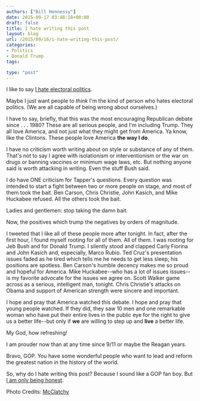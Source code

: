 ```yaml
---
authors: ["Bill Hennessy"]
date: 2015-09-17 03:48:18+00:00
draft: false
title: I hate writing this post
layout: blog
url: /2015/09/16/i-hate-writing-this-post/
categories:
- Politics
- Donald Trump
tags:

type: "post"
---
```


I like to say [I hate electoral politics](https://hennessysview.com/2015/09/16/i-am-honored-to-question-the-gop-candidates-for-you-and-heritage/).

Maybe I just want people to _think_ I'm the kind of person who hates electoral politics. (We are all capable of being wrong about ourselves.)

I have to say, briefly, that this was the most encouraging Republican debate since . . . 1980? These are all serious people, and I'm including Trump. They all love America, and not just what they might get from America. Ya know, like the Clintons. These people love America **the way I do**.

I have no criticism worth writing about on style or substance of any of them. That's not to say I agree with isolationism or interventionism or the war on drugs or banning vaccines or minimum wage laws, etc. But nothing anyone said is worth attacking in writing. Even the stuff Bush said.

I do have ONE criticism for Tapper's questions. Every question was intended to start a fight between two or more people on stage, and most of them took the bait. Ben Carson, Chris Christie, John Kasich, and Mike Huckabee refused. All the others took the bait.

Ladies and gentlemen: stop taking the damn bait.

Now, the positives which trump the negatives by orders of magnitude.

I tweeted that I like all of these people more after tonight. In fact, after the first hour, I found myself rooting for all of them. All of them. I was rooting for Jeb Bush and for Donald Trump. I silently stood and clapped Carly Fiorina and John Kasich and, especially, Marco Rubio. Ted Cruz's presentation issues faded as he tired which tells me he needs to get less sleep; his positions are spotless. Ben Carson's humble decency makes me so proud and hopeful for America. Mike Huckabee--who has a lot of issues issues--is my favorite advocate for the issues we agree on. Scott Walker game across as a serious, intelligent man, tonight. Chris Christie's attacks on Obama and support of American strength were sincere and important.

I hope and pray that America watched this debate. I hope and pray that young people watched. If they did, they saw 10 men and one remarkable woman who have put their entire lives in the public eye for the right to give us a better life--but only if **we** are willing to step up and **live** a better life.

My God, how refreshing!

I am prouder now than at any time since 9/11 or maybe the Reagan years.

Bravo, GOP. You have some wonderful people who want to lead and reform the greatest nation in the history of the world.

So, why do I hate writing this post? Because I sound like a GOP fan boy. But[ I am only being honest](https://hennessysview.com/2015/09/16/i-am-honored-to-question-the-gop-candidates-for-you-and-heritage/).

Photo Credits: [McClatchy](https://www.mcclatchydc.com/news/politics-government/election/article35479053.html)
